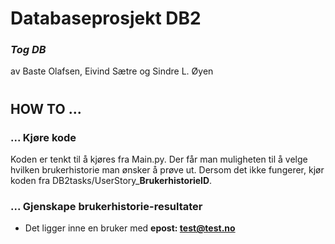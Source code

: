 # Databaseprosjekt DB2 
### *Tog DB*
av Baste Olafsen, Eivind Sætre og Sindre L. Øyen

#
## **HOW TO** ...
### ... Kjøre kode
Koden er tenkt til å kjøres fra Main.py.
Der får man muligheten til å velge hvilken brukerhistorie man ønsker å prøve ut. Dersom det ikke fungerer, kjør koden fra DB2tasks/UserStory_**BrukerhistorieID**.

### ... Gjenskape brukerhistorie-resultater
- Det ligger inne en bruker med **epost: test@test.no**
